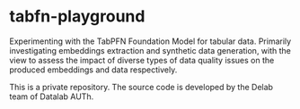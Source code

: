 # tabfn-playground

Experimenting with the TabPFN Foundation Model for tabular data. Primarily investigating embeddings extraction and synthetic data generation, with the view to assess the impact of diverse types of data quality issues on the produced embeddings and data respectively.

This is a private repository. The source code is developed by the Delab team of Datalab AUTh.
